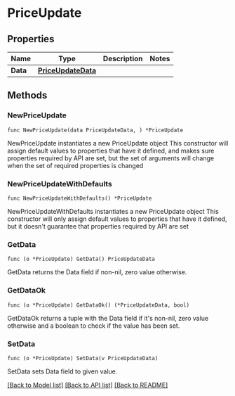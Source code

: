 # PriceUpdate

## Properties

Name | Type | Description | Notes
------------ | ------------- | ------------- | -------------
**Data** | [**PriceUpdateData**](PriceUpdateData.md) |  | 

## Methods

### NewPriceUpdate

`func NewPriceUpdate(data PriceUpdateData, ) *PriceUpdate`

NewPriceUpdate instantiates a new PriceUpdate object
This constructor will assign default values to properties that have it defined,
and makes sure properties required by API are set, but the set of arguments
will change when the set of required properties is changed

### NewPriceUpdateWithDefaults

`func NewPriceUpdateWithDefaults() *PriceUpdate`

NewPriceUpdateWithDefaults instantiates a new PriceUpdate object
This constructor will only assign default values to properties that have it defined,
but it doesn't guarantee that properties required by API are set

### GetData

`func (o *PriceUpdate) GetData() PriceUpdateData`

GetData returns the Data field if non-nil, zero value otherwise.

### GetDataOk

`func (o *PriceUpdate) GetDataOk() (*PriceUpdateData, bool)`

GetDataOk returns a tuple with the Data field if it's non-nil, zero value otherwise
and a boolean to check if the value has been set.

### SetData

`func (o *PriceUpdate) SetData(v PriceUpdateData)`

SetData sets Data field to given value.



[[Back to Model list]](../README.md#documentation-for-models) [[Back to API list]](../README.md#documentation-for-api-endpoints) [[Back to README]](../README.md)


